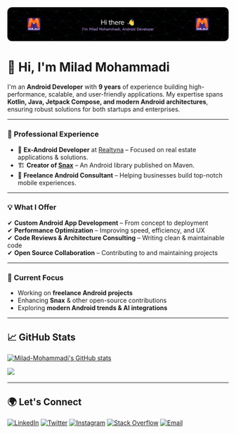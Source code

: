 <img src="assets/header.png" alt="Milad Mohammadi Header" />

# 👋 Hi, I'm Milad Mohammadi

I'm an **Android Developer** with **9 years** of experience building high-performance, scalable, and user-friendly applications. My expertise spans **Kotlin, Java, Jetpack Compose, and modern Android architectures**, ensuring robust solutions for both startups and enterprises.

---

### 🚀 **Professional Experience**
- 💼 **Ex-Android Developer** at [Realtyna](https://realtyna.com/) – Focused on real estate applications & solutions.
- 🏗 **Creator of [Snax](https://central.sonatype.com/artifact/com.vimilad/Snax)** – An Android library published on Maven.
- 🔧 **Freelance Android Consultant** – Helping businesses build top-notch mobile experiences.

---

### 💡 **What I Offer**
✔ **Custom Android App Development** – From concept to deployment  
✔ **Performance Optimization** – Improving speed, efficiency, and UX  
✔ **Code Reviews & Architecture Consulting** – Writing clean & maintainable code  
✔ **Open Source Collaboration** – Contributing to and maintaining projects  

---

### 📌 **Current Focus**
- Working on **freelance Android projects**
- Enhancing **Snax** & other open-source contributions
- Exploring **modern Android trends & AI integrations**

---

## 📈 **GitHub Stats**
<a href="http://www.github.com/Milad-Mohammadi"><img src="https://github-readme-stats.vercel.app/api?username=Milad-Mohammadi&show_icons=true&count_private=true&title_color=f97316&text_color=ffffff&icon_color=f97316&bg_color=1c1917&hide_border=true" alt="Milad-Mohammadi's GitHub stats" /></a>

<a href="http://www.github.com/Milad-Mohammadi"><img src="https://github-readme-streak-stats.herokuapp.com/?user=Milad-Mohammadi&stroke=ffffff&background=1c1917&ring=f97316&fire=f97316&currStreakNum=ffffff&currStreakLabel=f97316&sideNums=ffffff&sideLabels=ffffff&dates=ffffff&hide_border=true" /></a>

---

## 🌍 **Let's Connect**
[![LinkedIn](https://img.shields.io/badge/-LinkedIn-0A66C2?style=round-square&logo=linkedin&logoColor=white)](https://www.linkedin.com/in/vimilad/)
[![Twitter](https://img.shields.io/badge/-X-000000?style=round-square&logo=x&logoColor=white)](https://twitter.com/vimiladi)
[![Instagram](https://img.shields.io/badge/-Instagram-8a3ab9?style=round-square&logo=instagram&logoColor=white)](https://www.instagram.com/vimilad/)
[![Stack Overflow](https://img.shields.io/badge/-Stackoverflow-F48024?style=round-square&logo=stackoverflow&logoColor=white)](https://stackoverflow.com/users/9764331/milad-mohammadi)
[![Email](https://img.shields.io/badge/-Gmail-4285F4?style=round-square&logo=gmail&logoColor=white)](mailto:mohammadi.dev@gmail.com)
